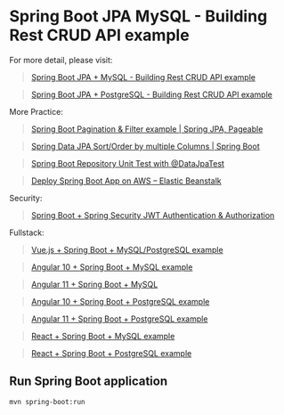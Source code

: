 # Spring Boot JPA MySQL - Building Rest CRUD API example

For more detail, please visit:
> [Spring Boot JPA + MySQL - Building Rest CRUD API example](https://bezkoder.com/spring-boot-jpa-crud-rest-api/)

> [Spring Boot JPA + PostgreSQL - Building Rest CRUD API example](https://bezkoder.com/spring-boot-postgresql-example/)

More Practice:
> [Spring Boot Pagination & Filter example | Spring JPA, Pageable](https://bezkoder.com/spring-boot-pagination-filter-jpa-pageable/)

> [Spring Data JPA Sort/Order by multiple Columns | Spring Boot](https://bezkoder.com/spring-data-sort-multiple-columns/)

> [Spring Boot Repository Unit Test with @DataJpaTest](https://bezkoder.com/spring-boot-unit-test-jpa-repo-datajpatest/)

> [Deploy Spring Boot App on AWS – Elastic Beanstalk](https://bezkoder.com/deploy-spring-boot-aws-eb/)

Security:
> [Spring Boot + Spring Security JWT Authentication & Authorization](https://bezkoder.com/spring-boot-jwt-authentication/)

Fullstack:
> [Vue.js + Spring Boot + MySQL/PostgreSQL example](https://bezkoder.com/spring-boot-vue-js-crud-example/)

> [Angular 10 + Spring Boot + MySQL example](https://bezkoder.com/angular-10-spring-boot-crud/)

> [Angular 11 + Spring Boot + MySQL](https://bezkoder.com/angular-11-spring-boot-crud/)

> [Angular 10 + Spring Boot + PostgreSQL example](https://bezkoder.com/angular-10-spring-boot-postgresql/)

> [Angular 11 + Spring Boot + PostgreSQL example](https://bezkoder.com/angular-11-spring-boot-postgresql/)

> [React + Spring Boot + MySQL example](https://bezkoder.com/react-spring-boot-crud/)

> [React + Spring Boot + PostgreSQL example](https://bezkoder.com/spring-boot-react-postgresql/)

## Run Spring Boot application
```
mvn spring-boot:run
```

